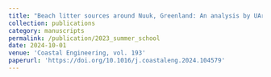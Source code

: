 ```yaml
---
title: "Beach litter sources around Nuuk, Greenland: An analysis by UArctic summer school graduate course students"
collection: publications
category: manuscripts
permalink: /publication/2023_summer_school
date: 2024-10-01
venue: 'Coastal Engineering, vol. 193'
paperurl: 'https://doi.org/10.1016/j.coastaleng.2024.104579'
---
```

